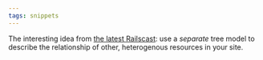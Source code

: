 ```yaml
---
tags: snippets
---
```


The interesting idea from [the latest Railscast](http://railscasts.com/episodes/162-tree-based-navigation): use a _separate_ tree model to describe the relationship of other, heterogenous resources in your site.
